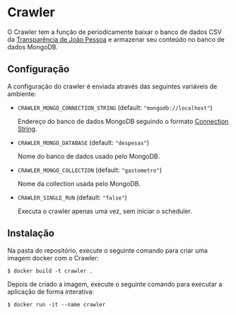 # Crawler
O Crawler tem a função de periodicamente baixar o banco de dados CSV da
[Transparência de João Pessoa](http://transparencia.joaopessoa.pb.gov.br/)
e armazenar seu conteúdo no banco de dados MongoDB.

## Configuração
A configuração do crawler é enviada através das seguintes variáveis de ambiente:

* `CRAWLER_MONGO_CONNECTION_STRING` (default: `"mongodb://localhost"`)

  Endereço do banco de dados MongoDB seguindo o formato [Connection String](https://docs.mongodb.com/manual/reference/connection-string/).


* `CRAWLER_MONGO_DATABASE` (default: `"despesas"`)

  Nome do banco de dados usado pelo MongoDB.


* `CRAWLER_MONGO_COLLECTION` (default: `"gastometro"`)

  Nome da collection usada pelo MongoDB.


* `CRAWLER_SINGLE_RUN` (default: `"false"`)

  Executa o crawler apenas uma vez, sem iniciar o scheduler.

## Instalação
Na pasta do repositório, execute o seguinte comando para criar uma imagem docker
com o Crawler:

    $ docker build -t crawler .

Depois de criado a imagem, execute o seguinte comando para executar a aplicação
de forma interativa:

    $ docker run -it --name crawler
